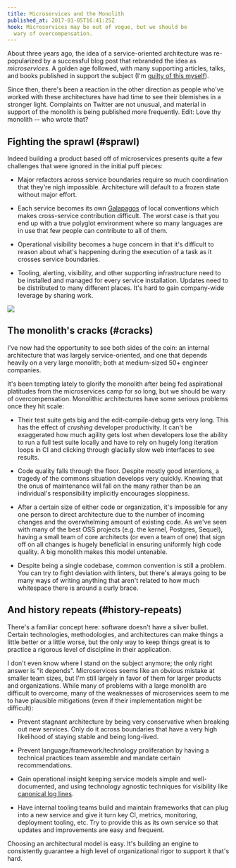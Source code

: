```yaml
---
title: Microservices and the Monolith
published_at: 2017-01-05T16:41:25Z
hook: Microservices may be out of vogue, but we should be
  wary of overcompensation.
---
```


About three years ago, the idea of a service-oriented
architecture was re-popularized by a successful blog post
that rebranded the idea as _microservices_. A golden age
followed, with many supporting articles, talks, and books
published in support the subject (I'm [guilty of this
myself](/microservices)).

Since then, there's been a reaction in the other direction
as people who've worked with these architectures have
had time to see their blemishes in a stronger light.
Complaints on Twitter are not unusual, and material in
support of the monolith is being published more frequently.
Edit: Love thy monolith -- who wrote that?

## Fighting the sprawl (#sprawl)

Indeed building a product based off of microservices
presents quite a few challenges that were ignored in the
initial puff pieces:

* Major refactors across service boundaries require so much
  coordination that they're nigh impossible. Architecture
  will default to a frozen state without major effort.

* Each service becomes its own [Galapagos][galapagos] of
  local conventions which makes cross-service contribution
  difficult. The worst case is that you end up with a true
  polyglot environment where so many languages are in use
  that few people can contribute to all of them.

* Operational visibility becomes a huge concern in that
  it's difficult to reason about what's happening during
  the execution of a task as it crosses service boundaries.

* Tooling, alerting, visibility, and other supporting
  infrastructure need to be installed and managed for every
  service installation. Updates need to be distributed to
  many different places. It's hard to gain company-wide
  leverage by sharing work.

<img src="/assets/microservices-and-the-monolith/monolith.jpg" data-rjs="2" class="overflowing">

## The monolith's cracks (#cracks)

I've now had the opportunity to see both sides of the coin:
an internal architecture that was largely service-oriented,
and one that depends heavily on a very large monolith; both
at medium-sized 50+ engineer companies.

It's been tempting lately to glorify the monolith after
being fed aspirational platitudes from the microservices
camp for so long, but we should be wary of
overcompensation. Monolithic architectures have some
serious problems once they hit scale:

* Their test suite gets big and the edit-compile-debug gets
  very long. This has the effect of _crushing_ developer
  productivity. It can't be exaggerated how much agility
  gets lost when developers lose the ability to run a full
  test suite locally and have to rely on hugely long
  iteration loops in CI and clicking through glacially slow
  web interfaces to see results.

* Code quality falls through the floor. Despite mostly good
  intentions, a tragedy of the commons situation develops
  very quickly. Knowing that the onus of maintenance will
  fall on the many rather than be an individual's
  responsibility implicitly encourages sloppiness.

* After a certain size of either code or organization, it's
  impossible for any one person to direct architecture due
  to the number of incoming changes and the overwhelming
  amount of existing code. As we've seen with many of the
  best OSS projects (e.g. the kernel, Postgres, Sequel),
  having a small team of core architects (or even a team of
  one) that sign off on all changes is hugely beneficial in
  ensuring uniformly high code quality. A big monolith
  makes this model untenable.

* Despite being a single codebase, common convention is
  still a problem. You can try to fight deviation with
  linters, but there's always going to be many ways of
  writing anything that aren't related to how much
  whitespace there is around a curly brace.

## And history repeats (#history-repeats)

There's a familiar concept here: software doesn't have a
silver bullet. Certain technologies, methodologies, and
architectures can make things a little better or a little
worse, but the only way to keep things great is to practice
a rigorous level of discipline in their application.

I don't even know where I stand on the subject anymore; the
only right answer is "it depends". Microservices seems like
an obvious mistake at smaller team sizes, but I'm still
largely in favor of them for larger products and
organizations. While many of problems with a large monolith
are difficult to overcome, many of the weaknesses of
microservices seem to me to have plausible mitigations
(even if their implementation might be difficult):

* Prevent stagnant architecture by being very conservative
  when breaking out new services. Only do it across
  boundaries that have a very high likelihood of staying
  stable and being long-lived.

* Prevent language/framework/technology proliferation by
  having a technical practices team assemble and mandate
  certain recommendations.

* Gain operational insight keeping service models simple
  and well-documented, and using technology agnostic
  techniques for visibility like [canonical log
  lines](/canonical-log-lines).

* Have internal tooling teams build and maintain frameworks
  that can plug into a new service and give it turn key CI,
  metrics, monitoring, deployment tooling, etc. Try to
  provide this as its own service so that updates and
  improvements are easy and frequent.

Choosing an architectural model is easy. It's building an
engine to consistently guarantee a high level of
organizational rigor to support it that's hard.

[galapagos]: https://en.wikipedia.org/wiki/Galápagos_syndrome
